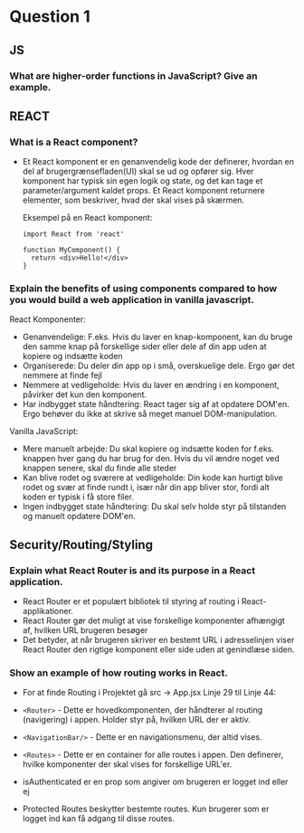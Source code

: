 # **Question 1**

## **JS**
### **What are higher-order functions in JavaScript? Give an example.**

## **REACT**
### **What is a React component?**
* Et React komponent er en genanvendelig kode der definerer, hvordan en del af brugergrænsefladen(UI) skal se ud og opfører sig. Hver komponent har typisk sin egen logik og state, og det
    kan tage et parameter/argument kaldet props. Et React komponent returnere elementer, som beskriver, hvad der skal vises på skærmen.

    Eksempel på en React komponent:
  
    ```
    import React from 'react'
    
    function MyComponent() {
      return <div>Hello!</div>
    }

### **Explain the benefits of using components compared to how you would build a web application in vanilla javascript.**

React Komponenter: 
   * Genanvendelige: F.eks. Hvis du laver en knap-komponent, kan du bruge den samme knap på forskellige sider eller dele af din app uden at kopiere og indsætte koden
   * Organiserede: Du deler din app op i små, overskuelige dele. Ergo gør det nemmere at finde fejl
   * Nemmere at vedligeholde: Hvis du laver en ændring i en komponent, påvirker det kun den komponent.
   * Har indbygget state håndtering: React tager sig af at opdatere DOM'en. Ergo behøver du ikke at skrive så meget manuel DOM-manipulation.

Vanilla JavaScript: 
   * Mere manuelt arbejde: Du skal kopiere og indsætte koden for f.eks. knappen hver gang du har brug for den. Hvis du vil ændre noget ved knappen senere, skal du finde alle steder
   * Kan blive rodet og sværere at vedligeholde: Din kode kan hurtigt blive rodet og svær at finde rundt i, især når din app bliver stor, fordi alt koden er typisk i få store filer.
   * Ingen indbygget state håndtering: Du skal selv holde styr på tilstanden og manuelt opdatere DOM'en.



## **Security/Routing/Styling**
### **Explain what React Router is and its purpose in a React application.**

* React Router er et populært bibliotek til styring af routing i React-applikationer.
* React Router gør det muligt at vise forskellige komponenter afhængigt af, hvilken URL brugeren besøger
* Det betyder, at når brugeren skriver en bestemt URL i adresselinjen viser React Router den rigtige komponent eller side uden at genindlæse siden.
    

### **Show an example of how routing works in React.**
    
* For at finde Routing i Projektet gå src -> App.jsx
    Linje 29 til Linje 44:
    
* `<Router>` -  Dette er hovedkomponenten, der håndterer al routing (navigering) i appen. Holder styr på, hvilken URL der er aktiv.
* `<NavigationBar/>` - Dette er en navigationsmenu, der altid vises.
* `<Routes>` - Dette er en container for alle routes i appen. Den definerer, hvilke komponenter der skal vises for forskellige URL'er.
* isAuthenticated er en prop som angiver om brugeren er logget ind eller ej
* Protected Routes beskytter bestemte routes. Kun brugerer som er logget ind kan få adgang til disse routes.
    
    
